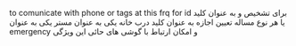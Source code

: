 to comunicate with phone or tags at this frq for id
برای تشخیص و به عنوان کلید یا هر نوع مساله تعیین اجازه 
به عنوان کلید درب خانه 
یکی به عنوان مستر
یکی به عنوان emergency
و امکان ارتباط با گوشی های حائی این ویژگی